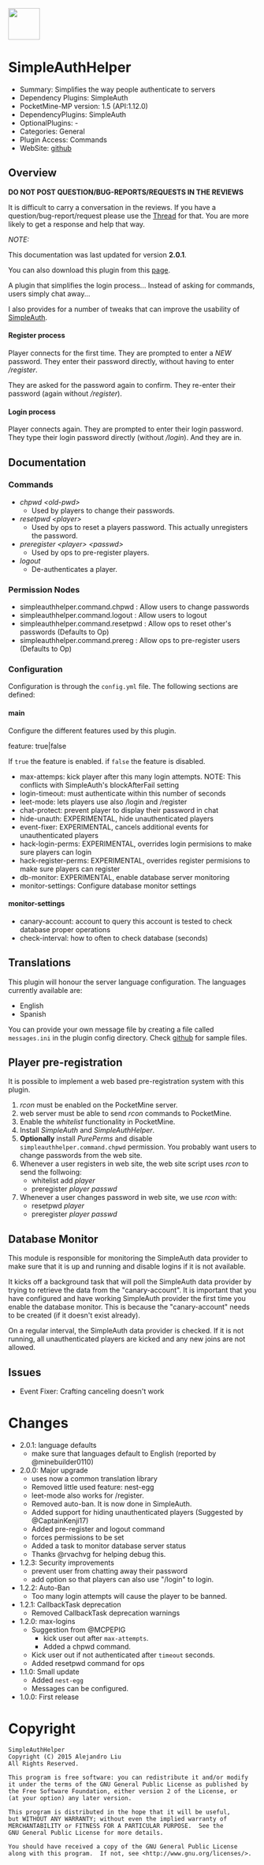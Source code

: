<img src="https://raw.githubusercontent.com/alejandroliu/pocketmine-plugins/master/Media/helper.alt-icon.png" style="width:64px;height:64px" width="64" height="64"/>

# SimpleAuthHelper

* Summary: Simplifies the way people authenticate to servers
* Dependency Plugins: SimpleAuth
* PocketMine-MP version: 1.5 (API:1.12.0)
* DependencyPlugins: SimpleAuth
* OptionalPlugins: -
* Categories: General
* Plugin Access: Commands
* WebSite: [github](https://github.com/alejandroliu/pocketmine-plugins/tree/master/SimpleAuthHelper)

## Overview

<!-- php: $v_forum_thread = "http://forums.pocketmine.net/threads/simpleauthhelper.8074/"; -->
<!-- template: prologue.md -->

**DO NOT POST QUESTION/BUG-REPORTS/REQUESTS IN THE REVIEWS**

It is difficult to carry a conversation in the reviews.  If you
have a question/bug-report/request please use the
[Thread](http://forums.pocketmine.net/threads/simpleauthhelper.8074/) for
that.  You are more likely to get a response and help that way.

_NOTE:_

This documentation was last updated for version **2.0.1**.


You can also download this plugin from this [page](https://github.com/alejandroliu/pocketmine-plugins/releases/tag/SimpleAuthHelper-2.0.1).

<!-- template-end -->

A plugin that simplifies the login process... Instead of
asking for commands, users simply chat away...

I also provides for a number of tweaks that can improve the usability of
[SimpleAuth](https://forums.pocketmine.net/plugins/simpleauth.4/).

#### Register process

Player connects for the first time.  They are prompted to enter a
*NEW* password.  They enter their password directly, without having to
enter */register*.

They are asked for the password again to confirm.  They re-enter their
password (again without */register*).

#### Login process

Player connects again.  They are prompted to enter their login
password.  They type their login password directly (without
*/login*).  And they are in.

## Documentation

### Commands

* *chpwd* _&lt;old-pwd&gt;_
  * Used by players to change their passwords.
* *resetpwd* _&lt;player&gt;_
  * Used by ops to reset a players password.  This actually unregisters
    the password.
* *preregister* _&lt;player&gt;_  _&lt;passwd&gt;_
  * Used by ops to pre-register players.
* *logout*
  * De-authenticates a player.

### Permission Nodes

* simpleauthhelper.command.chpwd : Allow users to change passwords
* simpleauthhelper.command.logout : Allow users to logout
* simpleauthhelper.command.resetpwd : Allow ops to reset other's passwords
  (Defaults to Op)
* simpleauthhelper.command.prereg : Allow ops to pre-register users
  (Defaults to Op)


### Configuration

Configuration is through the `config.yml` file.
The following sections are defined:

#### main


Configure the different features used by this plugin.

   feature: true|false

If `true` the feature is enabled.  if `false` the feature is disabled.
*  max-attemps: kick player after this many login attempts.  NOTE: This conflicts with SimpleAuth's blockAfterFail setting
*  login-timeout: must authenticate within this number of seconds
*  leet-mode: lets players use also /login and /register
*  chat-protect: prevent player to display their password in chat
*  hide-unauth: EXPERIMENTAL, hide unauthenticated players
*  event-fixer: EXPERIMENTAL, cancels additional events for unauthenticated players
*  hack-login-perms: EXPERIMENTAL, overrides login permisions to make sure players can login
*  hack-register-perms: EXPERIMENTAL, overrides register permisions to make sure players can register
*  db-monitor: EXPERIMENTAL, enable database server monitoring
*  monitor-settings: Configure database monitor settings

#### monitor-settings

*  canary-account: account to query this account is tested to check database proper operations
*  check-interval: how to often to check database (seconds)


## Translations

This plugin will honour the server language configuration.  The
languages currently available are:

* English
* Spanish

You can provide your own message file by creating a file called
`messages.ini` in the plugin config directory.  Check
[github](https://github.com/alejandroliu/pocketmine-plugins/tree/master/SimpleAuthHelper/resources/messages)
for sample files.

## Player pre-registration

It is possible to implement a web based pre-registration system with this
plugin.

1. *rcon* must be enabled on the PocketMine server.
2. web server must be able to send *rcon* commands to PocketMine.
3. Enable the *whitelist* functionality in PocketMine.
4. Install *SimpleAuth* and *SimpleAuthHelper*.
5. **Optionally** install *PurePerms* and disable
   `simpleauthhelper.command.chpwd` permission.  You probably want
   users to change passwords from the web site.
6. Whenever a user registers in web site, the web site script uses *rcon*
   to send the follwoing:
   - whitelist add _player_
   - preregister _player_ _passwd_
7. Whenever a user changes password in web site, we use *rcon* with:
   - resetpwd _player_
   - preregister _player_ _passwd_

## Database Monitor

This module is responsible for monitoring the SimpleAuth data provider
to make sure that it is up and running and disable logins if it is not
available.

It kicks off a background task that will poll the SimpleAuth data provider
by trying to retrieve the data from the "canary-account".  It is important
that you have configured and have working SimpleAuth provider the first
time you enable the database monitor.  This is because the "canary-account"
needs to be created (if it doesn't exist already).

On a regular interval, the SimpleAuth
data provider is checked.  If it is not running, all unauthenticated players
are kicked and any new joins are not allowed.

## Issues

* Event Fixer: Crafting canceling doesn't work

# Changes

* 2.0.1: language defaults
  - make sure that languages default to English (reported by @minebuilder0110)
* 2.0.0: Major upgrade
  - uses now a common translation library
  - Removed little used feature: nest-egg
  - leet-mode also works for /register.
  - Removed auto-ban.  It is now done in SimpleAuth.
  - Added support for hiding unauthenticated players (Suggested by @CaptainKenji17)
  - Added pre-register and logout command
  - forces permissions to be set
  - Added a task to monitor database server status
  - Thanks @rvachvg for helping debug this.
* 1.2.3: Security improvements
  - prevent user from chatting away their password
  - add option so that players can also use "/login" to login.
* 1.2.2: Auto-Ban
  - Too many login attempts will cause the player to be banned.
* 1.2.1: CallbackTask deprecation
  * Removed CallbackTask deprecation warnings
* 1.2.0: max-logins
  * Suggestion from @MCPEPIG
    - kick user out after `max-attempts`.
    - Added a chpwd command.
  * Kick user out if not authenticated after `timeout` seconds.
  * Added resetpwd command for ops
* 1.1.0: Small update
  * Added `nest-egg`
  * Messages can be configured.
* 1.0.0: First release

# Copyright

    SimpleAuthHelper
    Copyright (C) 2015 Alejandro Liu  
    All Rights Reserved.

    This program is free software: you can redistribute it and/or modify
    it under the terms of the GNU General Public License as published by
    the Free Software Foundation, either version 2 of the License, or
    (at your option) any later version.

    This program is distributed in the hope that it will be useful,
    but WITHOUT ANY WARRANTY; without even the implied warranty of
    MERCHANTABILITY or FITNESS FOR A PARTICULAR PURPOSE.  See the
    GNU General Public License for more details.

    You should have received a copy of the GNU General Public License
    along with this program.  If not, see <http://www.gnu.org/licenses/>.

